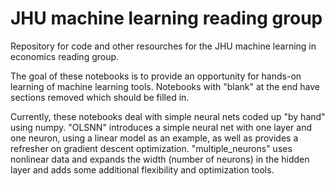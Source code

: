 # JHU machine learning reading group

Repository for code and other resourches for the JHU machine learning in economics reading group.

The goal of these notebooks is to provide an opportunity for hands-on learning of machine learning tools. Notebooks with "blank" at the end have sections removed which should be filled in.

Currently, these notebooks deal with simple neural nets coded up "by hand" using numpy. "OLSNN" introduces a simple neural net with one layer and one neuron, using a linear model as an example, as well as provides a refresher on gradient descent optimization. "multiple_neurons" uses nonlinear data and expands the width (number of neurons) in the hidden layer and adds some additional flexibility and optimization tools.
